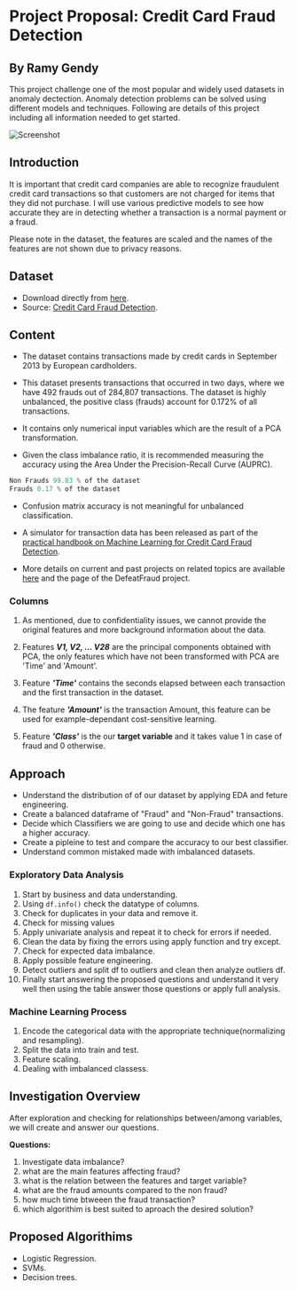 # Project Proposal: Credit Card Fraud Detection

## By Ramy Gendy

This project challenge one of the most popular and widely used datasets in anomaly dectection. Anomaly detection problems can be solved using different models and techniques. Following are details of this project including all information needed to get started.

![Screenshot](https://storage.googleapis.com/kaggle-datasets-images/310/684/3503c6c827ca269cc00ffa66f2a9c207/dataset-cover.jpg)

## Introduction

It is important that credit card companies are able to recognize fraudulent credit card transactions so that customers are not charged for items that they did not purchase. I will use various predictive models to see how accurate they are in detecting whether a transaction is a normal payment or a fraud.

Please note in the dataset, the features are scaled and the names of the features are not shown due to privacy reasons.

## Dataset

* Download directly from [here](https://www.kaggle.com/datasets/mlg-ulb/creditcardfraud/download?datasetVersionNumber=3).
* Source: [Credit Card Fraud Detection](https://www.kaggle.com/datasets/mlg-ulb/creditcardfraud?datasetId=310).

## Content

* The dataset contains transactions made by credit cards in September 2013 by European cardholders.

* This dataset presents transactions that occurred in two days, where we have 492 frauds out of 284,807 transactions. The dataset is highly unbalanced, the positive class (frauds) account for 0.172% of all transactions.

* It contains only numerical input variables which are the result of a PCA transformation.

* Given the class imbalance ratio, it is recommended measuring the accuracy using the Area Under the Precision-Recall Curve (AUPRC).

```python
Non Frauds 99.83 % of the dataset
Frauds 0.17 % of the dataset
```
  
* Confusion matrix accuracy is not meaningful for unbalanced classification.

* A simulator for transaction data has been released as part of the [practical handbook on Machine Learning for Credit Card Fraud Detection](https://fraud-detection-handbook.github.io/fraud-detection-handbook/Chapter_3_GettingStarted/SimulatedDataset.html).

* More details on current and past projects on related topics are available [here](https://www.researchgate.net/project/Fraud-detection-5) and the page of the DefeatFraud project.

### Columns

1. As mentioned, due to confidentiality issues, we cannot provide the original features and more background information about the data. 

2. Features **_V1, V2, … V28_** are the principal components obtained with PCA, the only features which have not been transformed with PCA are 'Time' and 'Amount'.

3. Feature **_'Time'_** contains the seconds elapsed between each transaction and the first transaction in the dataset.

4. The feature **_'Amount'_** is the transaction Amount, this feature can be used for example-dependant cost-sensitive learning.
  
5. Feature **_'Class'_** is the our **target variable** and it takes value 1 in case of fraud and 0 otherwise.

## Approach

* Understand the distribution of of our dataset by applying EDA and feture engineering.
* Create a balanced dataframe of "Fraud" and "Non-Fraud" transactions.
* Decide which Classifiers we are going to use and decide which one has a higher accuracy.
* Create a pipleine to test and compare the accuracy to our best classifier.
* Understand common mistaked made with imbalanced datasets.

### Exploratory Data Analysis

1. Start by business and data understanding.
2. Using `df.info()` check the datatype of columns.
3. Check for duplicates in your data and remove it.
4. Check for missing values
5. Apply univariate analysis and repeat it to check for errors if needed.
6. Clean the data by fixing the errors using apply function and try except.
7. Check for expected data imbalance.
8. Apply possible feature engineering.
9. Detect outliers and split df to outliers and clean then analyze outliers df.
10. Finally start answering the proposed questions and understand it very well then using the table answer those questions or apply full analysis.

### Machine Learning Process

1. Encode the categorical data with the appropriate technique(normalizing and resampling).
2. Split the data into train and test.
3. Feature scaling.
4. Dealing with imbalanced classess.

## Investigation Overview

After exploration and checking for relationships between/among variables, we will create and answer our questions.

**Questions:**

1. Investigate data imbalance?
2. what are the main features affecting fraud?
3. what is the relation between the features and target variable?
4. what are the fraud amounts compared to the non fraud?
5. how much time btweeen the fraud transaction?
6. which algorithim is best suited to aproach the desired solution?

## Proposed Algorithims

* Logistic Regression.
* SVMs.
* Decision trees.
  
